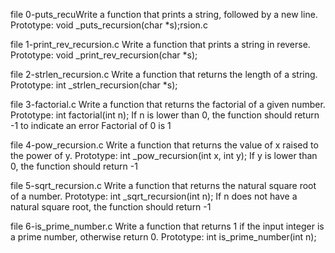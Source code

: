 file 0-puts_recuWrite a function that prints a string, followed by a new line.
Prototype: void _puts_recursion(char *s);rsion.c

file 1-print_rev_recursion.c Write a function that prints a string in reverse.
Prototype: void _print_rev_recursion(char *s); 

file 2-strlen_recursion.c Write a function that returns the length of a string.
Prototype: int _strlen_recursion(char *s);

file 3-factorial.c Write a function that returns the factorial of a given number.
Prototype: int factorial(int n);
If n is lower than 0, the function should return -1 to indicate an error
Factorial of 0 is 1

file 4-pow_recursion.c Write a function that returns the value of x raised to the power of y.
Prototype: int _pow_recursion(int x, int y);
If y is lower than 0, the function should return -1

file 5-sqrt_recursion.c Write a function that returns the natural square root of a number.
Prototype: int _sqrt_recursion(int n);
If n does not have a natural square root, the function should return -1

file 6-is_prime_number.c Write a function that returns 1 if the input integer is a prime number, otherwise return 0.
Prototype: int is_prime_number(int n);



